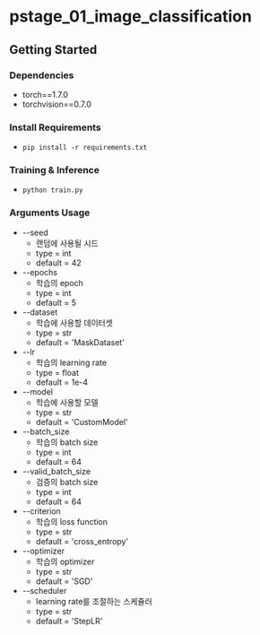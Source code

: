 # pstage_01_image_classification

## Getting Started    
### Dependencies
- torch==1.7.0
- torchvision==0.7.0                                                              

### Install Requirements
- `pip install -r requirements.txt`

### Training & Inference
- `python train.py`

### Arguments Usage
- --seed
  - 랜덤에 사용될 시드
  - type = int
  - default = 42
- --epochs
  - 학습의 epoch
  - type = int
  - default = 5
- --dataset
  - 학습에 사용할 데이터셋
  - type = str
  - default = 'MaskDataset'
- --lr
  - 학습의 learning rate
  - type = float
  - default = 1e-4
- --model
  - 학습에 사용할 모델
  - type = str
  - default = 'CustomModel'
- --batch_size
  - 학습의 batch size
  - type = int
  - default = 64
- --valid_batch_size
  - 검증의 batch size
  - type = int
  - default = 64
- --criterion
  - 학습의 loss function
  - type = str
  - default = 'cross_entropy'
- --optimizer
  - 학습의 optimizer
  - type = str
  - default = 'SGD'
- --scheduler
  - learning rate를 조절하는 스케쥴러
  - type = str
  - default = 'StepLR'
